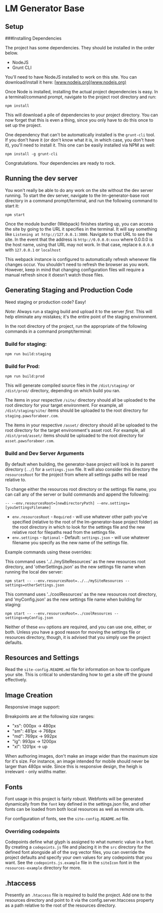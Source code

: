 # LM Generator Base

## Setup

###Installing Dependencies

The project has some dependencies. They should be installed in the order below.

 - NodeJS
 - Grunt CLI

You'll need to have NodeJS installed to work on this site.
You can download/install it here: [www.nodejs.org](www.nodejs.org)

Once Node is installed, installing the actual project dependencies is easy. In a terminal/command prompt, navigate to the project root directory and run:

`npm install`

This will download a pile of dependencies to your project directory. You can now forget that this is even a thing, since you only have to do this once to set up the project.

One dependency that can't be automatically installed is the `grunt-cli` tool. If you don't have it (or don't know what it is, in which case, you don't have it), you'll need to install it. This one can be easily installed via NPM as well:

`npm install -g grunt-cli`

Congratulations. Your dependencies are ready to rock.

## Running the dev server

You won't really be able to do any work on the site without the dev server running. To start the dev server, navigate to the lm-generator-base root directory in a command prompt/terminal, and run the following command to start it:

`npm start`

Once the module bundler (Webpack) finishes starting up, you can access the site by going to the URL it specifies in the terminal. It will say something like `Listening at http://127.0.0.1:3000`. Navigate to that URL to see the site. In the event that the address is `http://0.0.0.0:xxxx` where 0.0.0.0 is the host name, using that URL may not work. In that case, replace `0.0.0.0` with `127.0.0.1` or `localhost`

This webpack instance is configured to automatically refresh whenever file changes occur. You shouldn't need to refresh the browser as you work. However, keep in mind that changing configuration files will require a manual refresh since it doesn't watch those files.

## Generating Staging and Production Code
Need staging or production code? Easy!

*Note:* Always run a staging build and upload it to the server _first_. This will help eliminate any mistakes; it's the entire point of the staging environment.

In the root directory of the project, run the appropriate of the following commands in a command prompt/terminal:

### Build for staging:
`npm run build:staging`

### Build for Prod:
`npm run build:prod`

This will generate compiled source files in the `/dist/staging/` or `/dist/prod/` directory, depending on which build you ran. 

The items in your respective `/site/` directory should all be uploaded to the root directory for your target environment. For example, all `/dist/staging/site/` items should be uploaded to the root directory for `staging.pawsforabeer.com`.

The items in your respective `/asset/` directory should all be uploaded to the root directory for the target environment's asset root. For example, all `/dist/prod/asset/` items should be uploaded to the root directory for `asset.pawsforabeer.com`.

### Build and Dev Server Arguments

By default when building, the generator-base project will look in its parent directory (`../`) for a `settings.json` file. It will also consider this directory the `resourcesRoot` for the project from where all settings paths will be read relative to.

To change either the resources root directory or the settings file name, you can call any of the server or build commands and append the following:

`-- --env.resourcesRoot=[newDirectoryPath] --env.settings=[youSettingsFilename]`
- `env.resourcesRoot` - `Required` - will use whatever other path you've specified (relative to the root of the lm-generator-base project folder) as the root directory in which to look for the settings file and the new relative root for filepaths read from the settings file.
- `env.settings` - `Optional` - Default: `settings.json` - will use whatever filename you specify as the new name of the settings file.

Example commands using these overrides:

This command uses '../../mySiteResources' as the new resources root directory, and 'otherSettings.json' as the new settings file name when running the local dev server:

`npm start -- --env.resourcesRoot=../../mySiteResources --settings=otherSettings.json`

This command uses '../coolResources' as the new resources root directory, and 'myConfig.json' as the new settings file name when building for staging:

`npm start -- --env.resourcesRoot=../coolResources --settings=myConfig.json`

Neither of these `env` options are required, and you can use one, either, or both. Unless you have a good reason for moving the settings file or resources directory, though, it is advised that you simply use the project defaults.

## Resources and Settings

Read the `site-config.README.md` file for information on how to configure your site. This is critical to understanding how to get a site off the ground effectively.

## Image Creation

Responsive image support:

Breakpoints are at the following size ranges:

 - "xs": 000px -> 480px
 - "sm": 481px -> 768px
 - "md": 769px -> 992px
 - "lg": 993px -> 1200px
 - "xl": 1201px -> up

When authoring images, don't make an image wider than the maximum size for it's size. For instance, an image intended for mobile should never be larger than 480px wide. Since this is responsive design, the heigh is irrelevant - only widths matter.

## Fonts

Font usage in this project is fairly robust. Webfonts will be generated dynamically from the `font` key defined in the settings.json file, and other fonts can be loaded from both local resources as well as remote urls.

For configuration of fonts, see the `site-config.README.md` file.

### Overriding codepoints

Codepoints define what glyph is assigned to what numeric value in a font. By creating a `codepoints.js` file and placing it in the `src` directory for the defined font alongside all of the svg vector files, you can override the project defaults and specify your own values for any codepoints that you want. See the `codepoints.js.example` file in the `siteIcon` font in the `resources-example` directory for more.

## .htaccess

Presently an `.htaccess` file is required to build the project. Add one to the resources directory and point to it via the config.server.htaccess property as a path relative to the root of the resources directory.